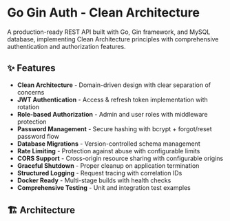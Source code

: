 # Go Gin Auth - Clean Architecture

A production-ready REST API built with Go, Gin framework, and MySQL database, implementing Clean Architecture principles with comprehensive authentication and authorization features.

## ✨ Features

- **Clean Architecture** - Domain-driven design with clear separation of concerns
- **JWT Authentication** - Access & refresh token implementation with rotation
- **Role-based Authorization** - Admin and user roles with middleware protection
- **Password Management** - Secure hashing with bcrypt + forgot/reset password flow
- **Database Migrations** - Version-controlled schema management
- **Rate Limiting** - Protection against abuse with configurable limits
- **CORS Support** - Cross-origin resource sharing with configurable origins
- **Graceful Shutdown** - Proper cleanup on application termination
- **Structured Logging** - Request tracing with correlation IDs
- **Docker Ready** - Multi-stage builds with health checks
- **Comprehensive Testing** - Unit and integration test examples

## 🏗️ Architecture

